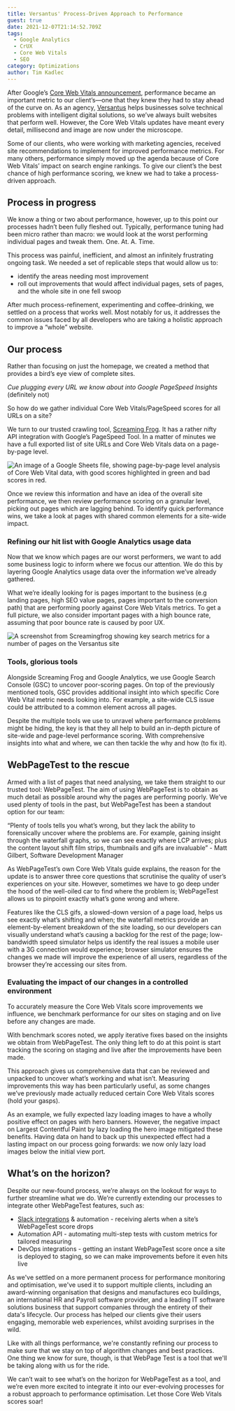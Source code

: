 ```yaml
---
title: Versantus' Process-Driven Approach to Performance
guest: true
date: 2021-12-07T21:14:52.709Z
tags:
  - Google Analytics
  - CrUX
  - Core Web Vitals
  - SEO
category: Optimizations
author: Tim Kadlec
---
```

After Google’s [Core Web Vitals announcement](https://developers.google.com/search/blog/2020/11/timing-for-page-experience), performance became an important metric to our client’s—one that they knew they had to stay ahead of the curve on. As an agency, [Versantus](https://www.versantus.co.uk/) helps businesses solve technical problems with intelligent digital solutions, so we’ve always built websites that perform well. However, the Core Web Vitals updates have meant every detail, millisecond and image are now under the microscope. 

Some of our clients, who were working with marketing agencies, received site recommendations to implement for improved performance metrics. For many others, performance simply moved up the agenda because of Core Web Vitals’ impact on search engine rankings. To give our client’s the best chance of high performance scoring, we knew we had to take a process-driven approach.

## Process in progress

We know a thing or two about performance, however, up to this point our processes hadn’t been fully fleshed out. Typically, performance tuning had been micro rather than macro: we would look at the worst performing individual pages and tweak them. One. At. A. Time.

This process was painful, inefficient, and almost an infinitely frustrating ongoing task. We needed a set of replicable steps that would allow us to: 

* identify the areas needing most improvement
* roll out improvements that would affect individual pages, sets of pages, and the whole site in one fell swoop

After much process-refinement, experimenting and coffee-drinking, we settled on a process that works well. Most notably for us, it addresses the common issues faced by all developers who are taking a holistic approach to improve a “whole” website. 

## Our process

Rather than focusing on just the homepage, we created a method that provides a bird’s eye view of complete sites. 

*Cue plugging every URL we know about into Google PageSpeed Insights* (definitely not)

So how do we gather individual Core Web Vitals/PageSpeed scores for all URLs on a site? 

We turn to our trusted crawling tool, [Screaming Frog](https://www.screamingfrog.co.uk/). It has a rather nifty API integration with Google’s PageSpeed Tool. In a matter of minutes we have a full exported list of site URLs and Core Web Vitals data on a page-by-page level. 

![An image of a Google Sheets file, showing page-by-page level analysis of Core Web Vital data, with good scores highlighted in green and bad scores in red.](https://res.cloudinary.com/webpagetest/image/upload/v1638912065/versantus-spreadsheet_jpspsg.png "Wide:")

Once we review this information and have an idea of the overall site performance, we then review performance scoring on a granular level, picking out pages which are lagging behind. To identify quick performance wins, we take a look at pages with shared common elements for a site-wide impact.

### Refining our hit list with Google Analytics usage data

Now that we know which pages are our worst performers, we want to add some business logic to inform where we focus our attention. We do this by layering Google Analytics usage data over the information we’ve already gathered.

What we’re ideally looking for is pages important to the business (e.g landing pages, high SEO value pages, pages important to the conversion path) that are performing poorly against Core Web Vitals metrics. To get a full picture, we also consider important pages with a high bounce rate, assuming that poor bounce rate is caused by poor UX. 

![A screenshot from Screamingfrog showing key search metrics for a number of pages on the Versantus site](https://res.cloudinary.com/webpagetest/image/upload/v1638912187/versantus-screaming_chvqrf.png "Wide:")

### Tools, glorious tools

Alongside Screaming Frog and Google Analytics, we use Google Search Console (GSC) to uncover poor-scoring pages. On top of the previously mentioned tools, GSC provides additional insight into which specific Core Web Vital metric needs looking into. For example, a site-wide CLS issue could be attributed to a common element across all pages. 

Despite the multiple tools we use to unravel where performance problems might be hiding, the key is that they all help to build an in-depth picture of site-wide and page-level performance scoring. With comprehensive insights into what and where, we can then tackle the why and how (to fix it). 

## WebPageTest to the rescue

Armed with a list of pages that need analysing, we take them straight to our trusted tool: WebPageTest. The aim of using WebPageTest is to obtain as much detail as possible around why the pages are performing poorly. We’ve used plenty of tools in the past, but WebPageTest has been a standout option for our team: 

“Plenty of tools tells you what’s wrong, but they lack the ability to forensically uncover where the problems are. For example, gaining insight through the waterfall graphs, so we can see exactly where LCP arrives; plus the content layout shift film strips, thumbnails and gifs are invaluable” - Matt Gilbert, Software Development Manager 

As WebPageTest’s own Core Web Vitals guide explains, the reason for the update is to answer three core questions that scrutinise the quality of user’s experiences on your site. However, sometimes we have to go deep under the hood of the well-oiled car to find where the problem is; WebPageTest allows us to pinpoint exactly what’s gone wrong and where. 

Features like the CLS gifs, a slowed-down version of a page load, helps us see exactly what’s shifting and when; the waterfall metrics provide an element-by-element breakdown of the site loading, so our developers can visually understand what’s causing a backlog for the rest of the page; low-bandwidth speed simulator helps us identify the real issues a mobile user with a 3G connection would experience; browser simulator ensures the changes we made will improve the experience of all users, regardless of the browser they’re accessing our sites from.

### Evaluating the impact of our changes in a controlled environment

To accurately measure the Core Web Vitals score improvements we influence, we benchmark performance for our sites on staging and on live before any changes are made. 

With benchmark scores noted, we apply iterative fixes based on the insights we obtain from WebPageTest. The only thing left to do at this point is start tracking the scoring on staging and live after the improvements have been made. 

This approach gives us comprehensive data that can be reviewed and unpacked to uncover what’s working and what isn’t. Measuring improvements this way has been particularly useful, as some changes we’ve previously made actually reduced certain Core Web Vitals scores (hold your gasps). 

As an example, we fully expected lazy loading images to have a wholly positive effect on pages with hero banners. However, the negative impact on Largest Contentful Paint by lazy loading the hero image mitigated these benefits. Having data on hand to back up this unexpected effect had a lasting impact on our process going forwards: we now only lazy load images below the initial view port.

## What’s on the horizon?

Despite our new-found process, we’re always on the lookout for ways to further streamline what we do. We’re currently extending our processes to integrate other WebPageTest features, such as: 

* [Slack integrations](https://github.com/WebPageTest/webpagetest-slack) & automation - receiving alerts when a site’s WebPageTest score drops
* Automation API - automating multi-step tests with custom metrics for tailored measuring 
* DevOps integrations - getting an instant WebPageTest score once a site is deployed to staging, so we can make improvements before it even hits live

As we've settled on a more permanent process for performance monitoring and optimisation, we've used it to support multiple clients, including an award-winning organisation that designs and manufactures eco buildings, an international HR and Payroll software provider, and a leading IT software solutions business that support companies through the entirety of their data's lifecycle. Our process has helped our clients give their users engaging, memorable web experiences, whilst avoiding surprises in the wild. 

Like with all things performance, we're constantly refining our process to make sure that we stay on top of algorithm changes and best practices. One thing we know for sure, though, is that WebPage Test is a tool that we'll be taking along with us for the ride. 

We can’t wait to see what’s on the horizon for WebPageTest as a tool, and we’re even more excited to integrate it into our ever-evolving processes for a robust approach to performance optimisation. Let those Core Web Vitals scores soar!